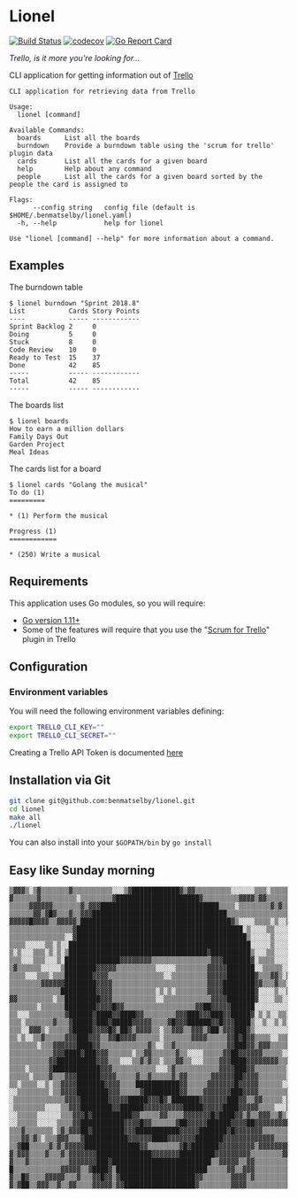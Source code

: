 # Lionel

[![Build Status](https://travis-ci.org/benmatselby/lionel.png?branch=master)](https://travis-ci.org/benmatselby/lionel)
[![codecov](https://codecov.io/gh/benmatselby/lionel/branch/master/graph/badge.svg)](https://codecov.io/gh/benmatselby/lionel)
[![Go Report Card](https://goreportcard.com/badge/github.com/benmatselby/lionel?style=flat-square)](https://goreportcard.com/report/github.com/benmatselby/lionel)

_Trello, is it more you're looking for..._

CLI application for getting information out of [Trello](http://trello.com)

```text
CLI application for retrieving data from Trello

Usage:
  lionel [command]

Available Commands:
  boards      List all the boards
  burndown    Provide a burndown table using the 'scrum for trello' plugin data
  cards       List all the cards for a given board
  help        Help about any command
  people      List all the cards for a given board sorted by the people the card is assigned to

Flags:
      --config string   config file (default is $HOME/.benmatselby/lionel.yaml)
  -h, --help            help for lionel

Use "lionel [command] --help" for more information about a command.
```

## Examples

The burndown table

```text
$ lionel burndown "Sprint 2018.8"
List           Cards Story Points
----           ----- ------------
Sprint Backlog 2     0
Doing          5     0
Stuck          8     0
Code Review    10    0
Ready to Test  15    37
Done           42    85
-----          ----- ------------
Total          42    85
-----          ----- ------------
```

The boards list

```text
$ lionel boards
How to earn a million dollars
Family Days Out
Garden Project
Meal Ideas
```

The cards list for a board

```text
$ lionel cards "Golang the musical"
To do (1)
=========

* (1) Perform the musical

Progress (1)
============

* (250) Write a musical
```

## Requirements

This application uses Go modules, so you will require:

- [Go version 1.11+](https://golang.org/dl/)
- Some of the features will require that you use the "[Scrum for Trello](http://scrumfortrello.com)" plugin in Trello

## Configuration

### Environment variables

You will need the following environment variables defining:

```bash
export TRELLO_CLI_KEY=""
export TRELLO_CLI_SECRET=""
```

Creating a Trello API Token is documented [here](https://developers.trello.com/page/authorization)

## Installation via Git

```bash
git clone git@github.com:benmatselby/lionel.git
cd lionel
make all
./lionel
```

You can also install into your `$GOPATH/bin` by `go install`

## Easy like Sunday morning

```shell
▒▓▓▓▒░▒▓▒▒▒▒▒▒▒▓▒▒▒▒▒▒▒▒▒▒░░░▒▓████████████▓▒▓▓▒▒▒▒▒▒▒▒▒░░░░░░▒▒▒░▒▒▒▒▒▒▒▓▒▒▓░▒
▓▒▒▒▒▒▒▓▒▒▒▒▒▒▒▒▒░▒▒▒▒▒▒▒▒▓█████████████████████▓▒▒▒▒▒▒▒▒▒▓▓▓▓▒▓▓▒▒▒▒▒▒▒▒▒▒▒▒░▒
▒▒▒▒▒▓▓▓▓▓▓▒▒▒▒▒▒▒▓▒▓▓▓██████████████████████████████▒▒▒▒░▒▒▒▒▒▒▒▒▓▒▓▒▒▓▒▓▓▒▒▓▒
▒▒▒▒▒▒▓▓▒▓█▓▒▒▒▓▒▒▓▓▓██████████████████████████████████▒▒▒▒▒▒▒▒▒▒▒▒▒▒▒▒▒▒▒▓▓▓▓▒
▓▓▓▓▓█▓▓▓▓▒▒▓▓▓▓▓▒██████████████████████████████████████▓▒░░░░▒▒▒▒░▒░░▒▒▒░▒▓▒█▒
▒▒▒▒▒▒▒▒▒▒▒▒▒▒▒▒▓██████████████████████████████████████████░▒░░░░▒▒░░░░░░▒▒▒▒▓▒
▒▒▒▒▒▒▒▒▒▒▒▒▒▒░░▓███████████████████████████████████████████▒░░░░░▒░░░░▒▒░▒▒▒▒▓
▒▒▒▒░░░░░▒▒░▒░░██████████████████████████████████████████████░░░░░▒░░░░▒▒░▒░▒▒▒
▒░▒░░░▒▒▒░▒░▒░▒███████████████████████████████████▓██████████▒░░░▒▒░░░░▒▒▒▒▒▒▓▒
▒▒▒░░░▒▒▒░░░▒░██████████████▓▓▓▓▓▓▓▓▒▒▒▒▒▒▒▒▒▒▒▒▒▒▒▓▓▓███████▓░▒▒▒▒░░░░▒▒▒░▒▒▓▓
▒▓▒▒▒▒▒▒░░░░░▒████████▓▓▓▓▓▒▒▒▒▒▒▒▒▒▒░░░░░▒▒▒▒▒▒▒▒▓▓▓▓▓███████░░▒▒▒▒▒░░▓▒▒▒░▒▒▒
▒▒▒▒░░░▒▒▒░▒▒▒███████▓▓▓▓▒▒▒▒▒▒▒▒▒▒▒▒▒▒░░▒▒▒▒▒▒▒▒▒▓▓▓▓▓███████▓▒▒▒▓▓▒░▒▒▓▒▒▒▒▓▒
▒▒▒▒▒▒▒▒▓▓▓▓▓▓████████▓▓▓▓▒▒▒▒▒▒▒▒▒▒▒▒▒▒▒▒▒▒▒▒▒▒▒▒▓▓▓▓████████▓▓▒▒▒▓▒▒░▒▓░▓▒▒▒▒
▒▒▒▒▒▒▒▒▒▒▒▒▒█████████▓▓▓▓▒▒▒▒▒▒▒▒▒▒▒░▒░▒░▒▒▒▒▒▒▒▒▓▓▓▓████████▓░░░░▒░░▒░▒░░░░▒▒
▓▓▒▒▒▒▒▒▒▒▒░▒▒█████████▓▓▓▒▒▒▒▒▒▒▒▒▒▒░░▒▒▒▒▒▒▒▒▒▒▒▒▓▓▓▓███████▓░░░░▒▒░░░░░░░░▒▒
▒▒▒▒▒▒▒░▒▒▒▒▒▒████████▓▓▓▓█▓▓▒▒▒▒▒▒▒▒▒▒▒▒▒▒▒▒▒▒▓▓██▓▓▓▓▓██████░░░░░░░░░░░░░░░▒░
▒▒░░░▒▒▒▒▒▒▒▒▒▓██████▓████▓▓████▓▓▒▒▒▒▒▒▒▒▓▓▓███▓▓▓███▓▓█████▓░▒░▒░░▒▒░░░░░░░░▒
▒▒▒░▒▒▒▒▒▒▒▓▒▒▒▓█████▓███▓█████▓▓▓▓▓▒▒▒▒▓█▓▓▓██████▓▓█▓▓▓████▒░░▒░░▒░▒░▒░░░░░░░
▒▒▒░░▓▓▓▒░▒▒▒▒▒▓█████▓▓▓▓█▓▒██▓▒▓▓▓▓▒▒░▒▒▓▓▓▒▒▓▓▓▒▓██▒▓▓▓███▓▒░░░░░░░░░▒░░░░░░░
▒▒░▒░░▒▒▓▒▒▒▒▒▓▓▓███▓▓▓▒▒▓▓█▓▓▓▓▒▒▒▒▒▒░▒▒▒▒▒▒▒▓▓▓▓▒▒▒▒▒▓▓█▓█▓▓▒▒▒▒░░▒▒▒▒▒▒▓▓███
▒▒▒▒▒▒▒░▒▒▒▓▓▓▓▓▓████▓▓▒▒▒▒▒▒▒▒▒▒▒▒▓▒░░▒▒▓▒▒▒▒▒▒▒▒▒▒▒▒▒▓▓███▓▓▒▓▓▓▒▒▒▒▒▒▓▒▒░▒▒▓
▒▒▒▒▒▒▒▒▒▒▒▓▓▓████▓███▓▓▓▒▒▒▒▒▒░▒▒▓▓▒▒▒▒▒▒▓▒▒░░░░▒▒▒▒▒▓▓██▓▓▓▓▓▓▒▒▒▒▒░░▒▒░▒▒░▒░
▒▒▒▒▒▒▒▒▒▒▓▓██████████▓▓▓▒▒▒░░░▒▒▓▒▓▒▒░▒▒▒▓▓▒▒░░░▒▒▒▒▓▓▓████▓▓▓▓▓▓▓▓▒▒▒▓▓▒▓▒▓▒░
▒▒▒▒░▒▒▒▒▒▓████████████▓▓▓▒▒▒▒▒▒▒▒▒▒▒░░░▒▓▒▒▒▒▒▒▒▒▒▒▒▓▓▓▓███▓▓▒▒▒▒▒▒▒▒░▒░░▒▓▓▒▒
▒▒▒▒▒░▒▒▒▒▓▒▒▒▓▓▓██████▓▓▓▓▒▒▒▒▒▓▒▒▓▒▒▒▒▒▓▒▓▓▒▒▒▒▒▒▓▓▓▓▓▓██▓▓▓▓▒▒▒▒▒▒▒░░░░▒▒▒▒▒
▒▒░▒▒▒▒░░▒░▒▒▓▓▓▓███████▓▓▓▓▒▒▒▒███████████▓▓▒▒▒▒▒▓▓▓▓▓▓▓█▓▓▓▓▓▒▒▒▒▒▒░░░░▒▒▓▒▒░
░░▒▒▒▒▒▒▒▒░▒▒▓▓▓▓████████▓▓▓▒▒▒▒▒▓█████████▓▓▒▒▒▒▓▓▓▓▓▓▓███▓▓▓▓▒▒▒▒▒▒▒▒░░▒▒▓▒▒▓
░▒▒▒▒▒▒▒▒▒▒▒▒▒▓▓▓▓███████▓▓▓▓▓█████▓▓▓█▓▒███████▓▓▓▓▓▓▓███▓▓▒▒▓▓▒▒▒▒▒░▒░▒▒▒░▒▓█
░▒▒▒▒▒▒▒▒░░░░▒▒▓▓▓████████▓▓██████▓▓▓▓▓▓▓▓▓▓█████▓▓▓▓▓████▓▓▓▓▓▒▒▒▒░░░▒░░▒░▒▒▒▒
░░▒▒▒▒▒░░░░░░▒▒▒▓▓▓█▓██████████▓▓▒▒▒▒▒▓▓▒▒▒▒▓▓▓▓▓▓▓█▓████▓▓▒▓▒▒▓▓▓▒▒▓▒░▒▒▒▒▓▒▒▒
░░▒▒▒▒▒░░░░░▒▒▒▒▓▓███████████▓▓▓▓█▓▓▒▒▒▒▒▒▓██▓▓▓▓▓██████▓▓▓▓██▓▓▓▓▓▓▓▓▓▓▒▒▒▒▒▒▒
▒▒▒▓▒▒▒▒▒▒▒░▒▓▒▓▓▓██▓████████▓▓▓███████████▓▓▓▓▓███████▓█▓▓▓▓▓▓▓▒▒▒▒▒▒▒▓▒▒▒░░░▒
▒▒▒▓▓▒▓▒░▒▒▒▓▓▓▒▒▒▓███████████▓▓▓▓▓▓████▓▓▓▓▓▓▓███████▓▓▓▓▓▓▓▓▓▓▓▓▓▒▒▒▒▒░░░▒▒▒▒
▒▒▓██▒▒▒▒▒▓▒▓▒▓▓▓▓▓██████████████▓▓▒▒▒▒▒▒▒▒▓█▓███████▓▓▓▓▓▓▓▓▓▒▓▓▓▓▓▓▓▓▓▓▒░▒░▒░
▓▒▓▓▓▒▒▒▒▓▒▒▒▓▒▓▓▓▓▓▓▓██████████████▓▓▓▓▓▓▓█████████▓▓▓▓▓▓▓▓▓▒▒▒▒▒▒▒▒▓▓▓▓▓▓▓▓▓▓
▓▒▒▒▓▒▒▒▒▒▒▒▒▒▒▓▓▓▓▓▓▓███▓█████████████████████████▒▒▓▓▓▓▓▒▒▓▓▒▒▒▒▒▒▒▒▒▒▒▒▒▒▒▒▓
█▒▒▒▒▒▒▒▒▒▒▒▒▓▓▓▓▓▒▒▓████▓▒███████████████████████▒▒▒▒▒▓▓▒▒▓▓▓▒▒▒▒▒▒▒▒▒▒▒▓▓▒▒▒▒
▓▒▒█▓▒▒▒▒▓▓▓▓▓▒▒▒▓▒▒▒▓▓█▓▓▒▓███████████████████▓▓▒▒▒▒▒▒▒▓▓▓▓▒▓▒▒▒▒▒▒▒▒▒▒▒▒▒▓▒▒▒
▓▒▓██▒▒▓▓▓▒▒▓▒▒▓▓▒▒▒▒▓▓▓▓▓▒▓▓██████████████████▓▒▒▒▒▒▒▒▒▓▓▓▓▒▒▒▒▒▒▒▒▒▒▒▒▒▒▒▓▓▒▒
```
